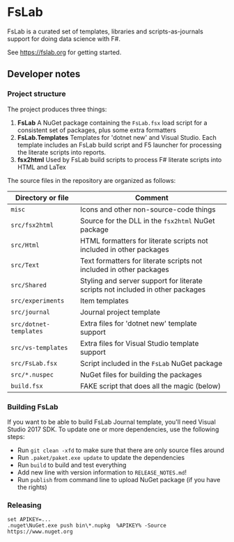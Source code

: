 FsLab
=====

FsLab is a curated set of templates, libraries and scripts-as-journals support for doing
data science with F#.

See https://fslab.org for getting started.

Developer notes
---------------

### Project structure

The project produces three things:

 1. **FsLab** A NuGet package containing the `FsLab.fsx` load script for a consistent set of packages, plus some extra formatters
 2. **FsLab.Templates** Templates for 'dotnet new' and Visual Studio. Each template includes an FsLab build script and F5 launcher for processing the literate scripts into reports.
 3. **fsx2html** Used by FsLab build scripts to process F# literate scripts into HTML and LaTex

The source files in the repository are organized as follows:

| Directory or file  | Comment
|--------------------|---------------
| `misc`             | Icons and other non-source-code things
| `src/fsx2html` | Source for the DLL in the `fsx2html` NuGet package
| `src/Html`         | HTML formatters for literate scripts not included in other packages
| `src/Text`         | Text formatters for literate scripts not included in other packages
| `src/Shared`       | Styling and server support for literate scripts not included in other packages
| `src/experiments`  | Item templates
| `src/journal`      | Journal project template
| `src/dotnet-templates` | Extra files for 'dotnet new' template support
| `src/vs-templates` | Extra files for Visual Studio template support
| `src/FsLab.fsx`    | Script included in the `FsLab` NuGet package
| `src/*.nuspec`     | NuGet files for building the packages
| `build.fsx`        | FAKE script that does all the magic (below)

### Building FsLab

If you want to be able to build FsLab Journal template, you'll need Visual Studio 2017 SDK.
To update one or more dependencies, use the following steps:

* Run `git clean -xfd` to make sure that there are only source files around
* Run `.paket/paket.exe update` to update the dependencies
* Run `build` to build and test everything
* Add new line with version information to `RELEASE_NOTES.md`!
* Run `publish` from command line to upload NuGet package (if you have the rights)

### Releasing

    set APIKEY=...
    .nuget\NuGet.exe push bin\*.nupkg  %APIKEY% -Source https://www.nuget.org

